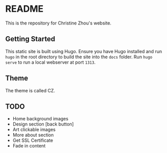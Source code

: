 # README

This is the repository for Christine Zhou's website.

## Getting Started

This static site is built using Hugo. Ensure you have Hugo installed and run `hugo` in the root directory to build the site into the `docs` folder. Run `hugo serve` to run a local webserver at port `1313`.

## Theme

The theme is called CZ.

## TODO

- Home background images
- Design section [back button]
- Art clickable images
- More about section
- Get SSL Certificate
- Fade in content
